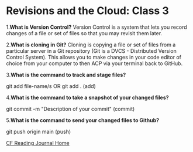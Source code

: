 # Revisions and the Cloud: Class 3

1.**What is Version Control?**
Version Control is a system that lets you record changes of a file or set of files so that you may revisit them later.

2.**What is cloning in Git?**
Cloning is copying a file or set of files from a particular server in a Git repository (Git is a DVCS - Distributed Version Control System). This allows you to make changes in your code editor of choice from your computer to then ACP via your terminal back to GitHub.

3.**What is the command to track and stage files?**

git add file-name/s OR git add . (add)

4.**What is the command to take a snapshot of your changed files?**

git commit -m "Description of your commit" (commit)

5.**What is the command to send your changed files to Github?**

git push origin main (push)

[CF Reading Journal Home](README.md)
